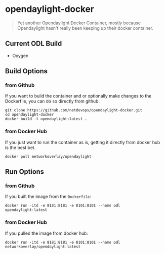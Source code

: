 # opendaylight-docker

> Yet another Opendaylight Docker Container, mostly because Opendaylight hasn't really been keeping up their docker container.

## Current ODL Build
* Oxygen

## Build Options

### from Github
If you want to build the container and or optionally make changes to the Dockerfile, you can do so directly from github.
```
git clone https://github.com/netdevops/opendaylight-docker.git
cd opendaylight-docker
docker build -t opendaylight:latest .
```

### from Docker Hub
If you just want to run the container as is, getting it directly from docker hub is the best bet.
```
docker pull networkoverlay/opendaylight
```

## Run Options

### from Github
If you built the image from the `Dockerfile`:
```
docker run -itd -e 8181:8181 -e 8101:8101 --name odl opendaylight:latest
```

### from Docker Hub
If you pulled the image from docker hub:
```
docker run -itd -e 8181:8181 -e 8101:8101 --name odl networkoverlay/opendaylight:latest
```

